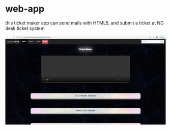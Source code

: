 # web-app
this ticket maker app can send mails with HTML5, and submit a ticket at NG desk ticket system


<img src="ticket.PNG">
